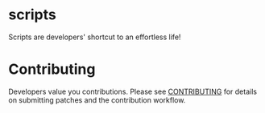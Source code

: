# scripts
Scripts are developers' shortcut to an effortless life!


# Contributing
Developers value you contributions. Please see [CONTRIBUTING](https://github.com/golanguzb70/scripts/blob/main/CONTRIBUTING.md) for details on submitting patches and the contribution workflow.